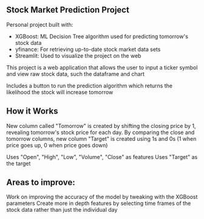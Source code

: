 ## Stock Market Prediction Project
Personal project built with:
* XGBoost: ML Decision Tree algorithm used for predicting tomorrow's stock data
* yfinance: For retrieving up-to-date stock market data sets
* Streamlit: Used to visualize the project on the web

This project is a web application that allows the user to input a ticker symbol and view raw stock data, such the dataframe and chart

Includes a button to run the prediction algorithm which returns the likelihood the stock will increase tomorrow

## How it Works
New column called "Tomorrow" is created by shifting the closing price by 1, revealing tomorrow's stock price for each day. 
By comparing the close and tomorrow columns, new column "Target" is created using 1s and 0s (1 when price goes up, 0 when price goes down)

Uses "Open", "High", "Low", "Volume", "Close" as features
Uses "Target" as the target

## Areas to improve: 
Work on improving the accuracy of the model by tweaking with the XGBoost parameters
Create more in depth features by selecting time frames of the stock data rather than just the individual day
